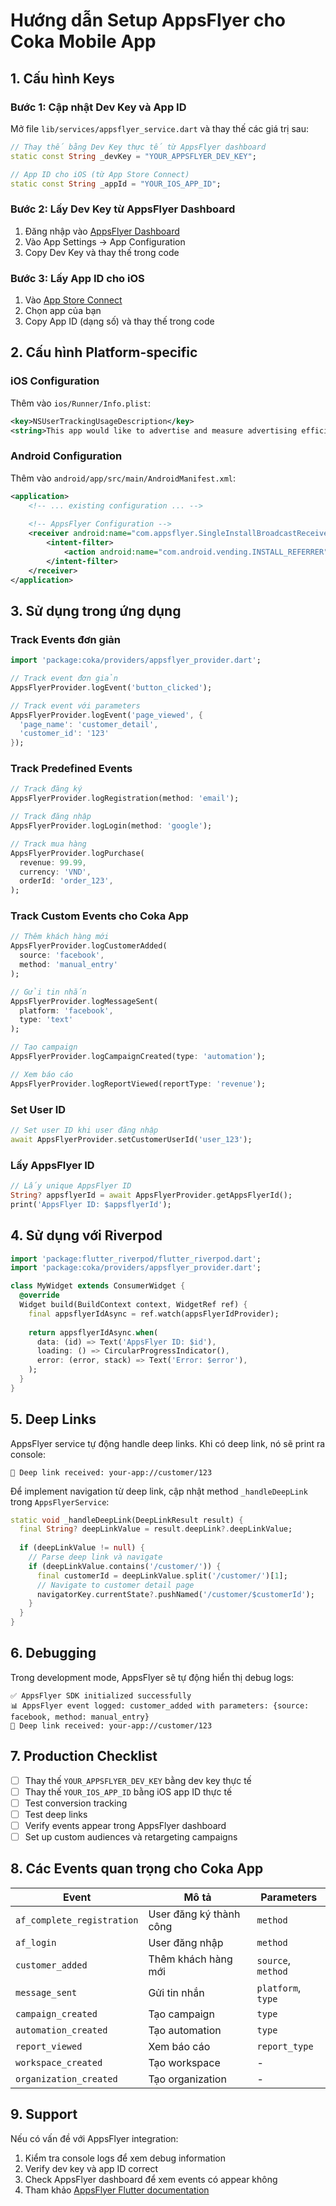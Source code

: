 # Hướng dẫn Setup AppsFlyer cho Coka Mobile App

## 1. Cấu hình Keys

### Bước 1: Cập nhật Dev Key và App ID

Mở file `lib/services/appsflyer_service.dart` và thay thế các giá trị sau:

```dart
// Thay thế bằng Dev Key thực tế từ AppsFlyer dashboard
static const String _devKey = "YOUR_APPSFLYER_DEV_KEY";

// App ID cho iOS (từ App Store Connect)
static const String _appId = "YOUR_IOS_APP_ID";
```

### Bước 2: Lấy Dev Key từ AppsFlyer Dashboard

1. Đăng nhập vào [AppsFlyer Dashboard](https://hq1.appsflyer.com/)
2. Vào App Settings → App Configuration
3. Copy Dev Key và thay thế trong code

### Bước 3: Lấy App ID cho iOS

1. Vào [App Store Connect](https://appstoreconnect.apple.com/)
2. Chọn app của bạn
3. Copy App ID (dạng số) và thay thế trong code

## 2. Cấu hình Platform-specific

### iOS Configuration

Thêm vào `ios/Runner/Info.plist`:

```xml
<key>NSUserTrackingUsageDescription</key>
<string>This app would like to advertise and measure advertising efficiency.</string>
```

### Android Configuration

Thêm vào `android/app/src/main/AndroidManifest.xml`:

```xml
<application>
    <!-- ... existing configuration ... -->
    
    <!-- AppsFlyer Configuration -->
    <receiver android:name="com.appsflyer.SingleInstallBroadcastReceiver" android:exported="false">
        <intent-filter>
            <action android:name="com.android.vending.INSTALL_REFERRER" />
        </intent-filter>
    </receiver>
</application>
```

## 3. Sử dụng trong ứng dụng

### Track Events đơn giản

```dart
import 'package:coka/providers/appsflyer_provider.dart';

// Track event đơn giản
AppsFlyerProvider.logEvent('button_clicked');

// Track event với parameters
AppsFlyerProvider.logEvent('page_viewed', {
  'page_name': 'customer_detail',
  'customer_id': '123'
});
```

### Track Predefined Events

```dart
// Track đăng ký
AppsFlyerProvider.logRegistration(method: 'email');

// Track đăng nhập
AppsFlyerProvider.logLogin(method: 'google');

// Track mua hàng
AppsFlyerProvider.logPurchase(
  revenue: 99.99,
  currency: 'VND',
  orderId: 'order_123',
);
```

### Track Custom Events cho Coka App

```dart
// Thêm khách hàng mới
AppsFlyerProvider.logCustomerAdded(
  source: 'facebook',
  method: 'manual_entry'
);

// Gửi tin nhắn
AppsFlyerProvider.logMessageSent(
  platform: 'facebook',
  type: 'text'
);

// Tạo campaign
AppsFlyerProvider.logCampaignCreated(type: 'automation');

// Xem báo cáo
AppsFlyerProvider.logReportViewed(reportType: 'revenue');
```

### Set User ID

```dart
// Set user ID khi user đăng nhập
await AppsFlyerProvider.setCustomerUserId('user_123');
```

### Lấy AppsFlyer ID

```dart
// Lấy unique AppsFlyer ID
String? appsflyerId = await AppsFlyerProvider.getAppsFlyerId();
print('AppsFlyer ID: $appsflyerId');
```

## 4. Sử dụng với Riverpod

```dart
import 'package:flutter_riverpod/flutter_riverpod.dart';
import 'package:coka/providers/appsflyer_provider.dart';

class MyWidget extends ConsumerWidget {
  @override
  Widget build(BuildContext context, WidgetRef ref) {
    final appsflyerIdAsync = ref.watch(appsFlyerIdProvider);
    
    return appsflyerIdAsync.when(
      data: (id) => Text('AppsFlyer ID: $id'),
      loading: () => CircularProgressIndicator(),
      error: (error, stack) => Text('Error: $error'),
    );
  }
}
```

## 5. Deep Links

AppsFlyer service tự động handle deep links. Khi có deep link, nó sẽ print ra console:

```
🔗 Deep link received: your-app://customer/123
```

Để implement navigation từ deep link, cập nhật method `_handleDeepLink` trong `AppsFlyerService`:

```dart
static void _handleDeepLink(DeepLinkResult result) {
  final String? deepLinkValue = result.deepLink?.deepLinkValue;
  
  if (deepLinkValue != null) {
    // Parse deep link và navigate
    if (deepLinkValue.contains('/customer/')) {
      final customerId = deepLinkValue.split('/customer/')[1];
      // Navigate to customer detail page
      navigatorKey.currentState?.pushNamed('/customer/$customerId');
    }
  }
}
```

## 6. Debugging

Trong development mode, AppsFlyer sẽ tự động hiển thị debug logs:

```
✅ AppsFlyer SDK initialized successfully
📊 AppsFlyer event logged: customer_added with parameters: {source: facebook, method: manual_entry}
🔗 Deep link received: your-app://customer/123
```

## 7. Production Checklist

- [ ] Thay thế `YOUR_APPSFLYER_DEV_KEY` bằng dev key thực tế
- [ ] Thay thế `YOUR_IOS_APP_ID` bằng iOS app ID thực tế
- [ ] Test conversion tracking
- [ ] Test deep links
- [ ] Verify events appear trong AppsFlyer dashboard
- [ ] Set up custom audiences và retargeting campaigns

## 8. Các Events quan trọng cho Coka App

| Event | Mô tả | Parameters |
|-------|-------|------------|
| `af_complete_registration` | User đăng ký thành công | `method` |
| `af_login` | User đăng nhập | `method` |
| `customer_added` | Thêm khách hàng mới | `source`, `method` |
| `message_sent` | Gửi tin nhắn | `platform`, `type` |
| `campaign_created` | Tạo campaign | `type` |
| `automation_created` | Tạo automation | `type` |
| `report_viewed` | Xem báo cáo | `report_type` |
| `workspace_created` | Tạo workspace | - |
| `organization_created` | Tạo organization | - |

## 9. Support

Nếu có vấn đề với AppsFlyer integration:

1. Kiểm tra console logs để xem debug information
2. Verify dev key và app ID correct
3. Check AppsFlyer dashboard để xem events có appear không
4. Tham khảo [AppsFlyer Flutter documentation](https://dev.appsflyer.com/hc/docs/flutter-plugin) 